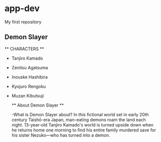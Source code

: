 # app-dev
My first repository

## Demon Slayer

** CHARACTERS **

- Tanjiro Kamado
- Zenitsu Agatsuma
- Inouske Hashibira
- Kyojuro Rengoku
- Muzan Kibutsuji

  ** About Demon Slayer **

  -What is Demon Slayer about? In this fictional world set in early 20th century Taishō-era Japan, man-eating demons roam the land each night. 13-year-old Tanjiro Kamado's world is turned upside down when he returns home one morning to find his entire family murdered save for his sister Nezuko—who has turned into a demon.
